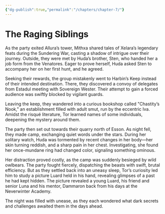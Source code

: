 ```yaml
---
{"dg-publish":true,"permalink":"/chapters/chapter-7/"}
---
```


# The Raging Siblings

As the party exited Allura’s tower, Mithxa shared tales of Xelara’s legendary feats during the Sundering War, casting a shadow of intrigue over their journey. Outside, they were met by Huda’s brother, Sten, who handed her a job form from the Venatores. Eager to prove herself, Huda asked Sten to accompany her on her first hunt, and he agreed.

Seeking their rewards, the group mistakenly went to Harbin’s Keep instead of their intended destination. There, they discovered a convoy of delegates from Estadul meeting with Sovereign Wester. Their attempt to gain a forced audience was swiftly blocked by vigilant guards.

Leaving the keep, they wandered into a curious bookshop called "Chastity’s Nook," an establishment filled with adult smut, run by the eccentric Iva. Amidst the risqué literature, Tor learned names of some individuals, deepening the mystery around them.

The party then set out towards their quarry north of Esson. As night fell, they made camp, exchanging quiet words under the stars. During her solitary watch, Huda was tormented by recent changes in her body—her skin turning reddish, and a sharp pain in her chest. Investigating, she found her once-mundane ring had changed color, signaling something ominous.

Her distraction proved costly, as the camp was suddenly besieged by wild owlbears. The party fought fiercely, dispatching the beasts with swift, brutal efficiency. But as they settled back into an uneasy sleep, Tor’s curiosity led him to study a picture Luard held in his hand, revealing glimpses of a past he had kept hidden. The picture revealed a young Luard, his friend and senior Luna and his mentor, Dammaron back from his days at the Neverwinter Academy.

The night was filled with unease, as they each wondered what dark secrets and challenges awaited them in the days ahead.